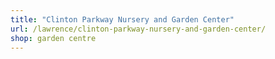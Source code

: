 ```yaml
---
title: "Clinton Parkway Nursery and Garden Center"
url: /lawrence/clinton-parkway-nursery-and-garden-center/
shop: garden centre
---
```

